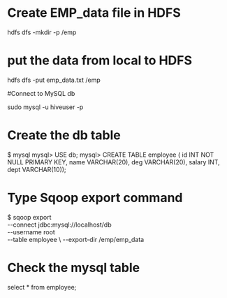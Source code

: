 # Create EMP_data file in HDFS 

hdfs dfs -mkdir -p /emp

# put the data from local to HDFS 

hdfs dfs -put emp_data.txt /emp

#Connect to MySQL db 

sudo mysql -u hiveuser -p

# Create the db table

$ mysql
mysql> USE db;
mysql> CREATE TABLE employee ( 
   id INT NOT NULL PRIMARY KEY, 
   name VARCHAR(20), 
   deg VARCHAR(20),
   salary INT,
   dept VARCHAR(10));
   
  
  # Type Sqoop export command 
  
  $ sqoop export \
--connect jdbc:mysql://localhost/db \
--username root \
--table employee \ 
--export-dir /emp/emp_data

# Check the mysql table 

select * from employee; 
